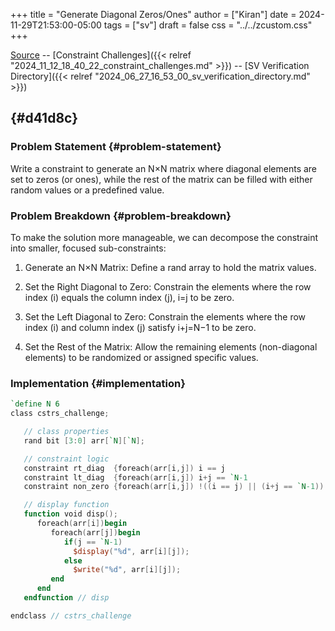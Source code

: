 +++
title = "Generate Diagonal Zeros/Ones"
author = ["Kiran"]
date = 2024-11-29T21:53:00-05:00
tags = ["sv"]
draft = false
css = "../../zcustom.css"
+++

[Source](https://github.com/24x7fpga/SystemVerilog_Verification/tree/main/sv_verification/cstrs_challenges/diag_zero) -- [Constraint Challenges]({{< relref "2024_11_12_18_40_22_constraint_challenges.md" >}}) -- [SV Verification Directory]({{< relref "2024_06_27_16_53_00_sv_verification_directory.md" >}})


##  {#d41d8c}


### Problem Statement {#problem-statement}

Write a constraint to generate an N×N matrix where diagonal elements are set to zeros (or ones), while the rest of the matrix can be filled with either random values or a predefined value.


### Problem Breakdown {#problem-breakdown}

To make the solution more manageable, we can decompose the constraint into smaller, focused sub-constraints:

1.  Generate an N×N Matrix: Define a rand array to hold the matrix values.

2.  Set the Right Diagonal to Zero: Constrain the elements where the row index (i) equals the column index (j), i=j to be zero.

3.  Set the Left Diagonal to Zero: Constrain the elements where the row index (i) and column index (j) satisfy i+j=N−1 to be zero.

4.  Set the Rest of the Matrix: Allow the remaining elements (non-diagonal elements) to be randomized or assigned specific values.


### Implementation {#implementation}

```verilog
`define N 6
class cstrs_challenge;

   // class properties
   rand bit [3:0] arr[`N][`N];

   // constraint logic
   constraint rt_diag  {foreach(arr[i,j]) i == j                       -> arr[i][j] == 0;}    // right diagonal set to zero
   constraint lt_diag  {foreach(arr[i,j]) i+j == `N-1                  -> arr[i][j] == 0;}    // left diagonal set to zero
   constraint non_zero {foreach(arr[i,j]) !((i == j) || (i+j == `N-1)) -> arr[i][j] == 1;}    // rest of the values set to 1

   // display function
   function void disp();
      foreach(arr[i])begin
         foreach(arr[j])begin
            if(j == `N-1)
              $display("%d", arr[i][j]);
            else
              $write("%d", arr[i][j]);
         end
      end
   endfunction // disp

endclass // cstrs_challenge
```
